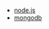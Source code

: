 - [node.js](https://devcenter.heroku.com/articles/getting-started-with-nodejs)
- [mongodb](https://mlab.com/)
